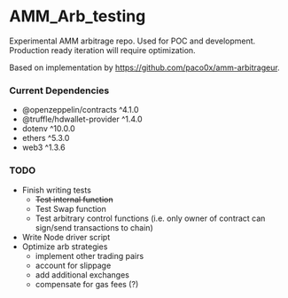 # AMM_Arb_testing
Experimental AMM arbitrage repo. Used for POC and development. Production ready iteration will require optimization.

Based on implementation by https://github.com/paco0x/amm-arbitrageur.

### Current Dependencies
- @openzeppelin/contracts ^4.1.0
- @truffle/hdwallet-provider ^1.4.0
- dotenv ^10.0.0
- ethers ^5.3.0
- web3 ^1.3.6


### TODO
- Finish writing tests
	- ~~Test internal function~~
	- Test Swap function
	- Test arbitrary control functions (i.e. only owner of contract can sign/send transactions to chain)
- Write Node driver script
- Optimize arb strategies
	- implement other trading pairs
	- account for slippage
	- add additional exchanges
	- compensate for gas fees (?)
